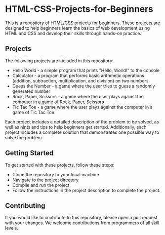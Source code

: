 # HTML-CSS-Projects-for-Beginners
This is a repository of HTML/CSS projects for beginners. These projects are designed to help beginners learn the basics of web development using HTML and CSS and develop their skills through hands-on practice.

## Projects
The following projects are included in this repository:

- Hello World - a simple program that prints "Hello, World!" to the console
- Calculator - a program that performs basic arithmetic operations (addition, subtraction, multiplication, and division) on two numbers
- Guess the Number - a game where the user tries to guess a randomly generated number
- Rock, Paper, Scissors - a game where the user plays against the computer in a game of Rock, Paper, Scissors
- Tic Tac Toe - a game where the user plays against the computer in a game of Tic Tac Toe

Each project includes a detailed description of the problem to be solved, as well as hints and tips to help beginners get started. Additionally, each project includes a complete solution that demonstrates one possible way to solve the problem.

## Getting Started
To get started with these projects, follow these steps:

- Clone the repository to your local machine
- Navigate to the project directory
- Compile and run the project
- Follow the instructions in the project description to complete the project.

## Contributing
If you would like to contribute to this repository, please open a pull request with your changes. We welcome contributions from programmers of all skill levels.
